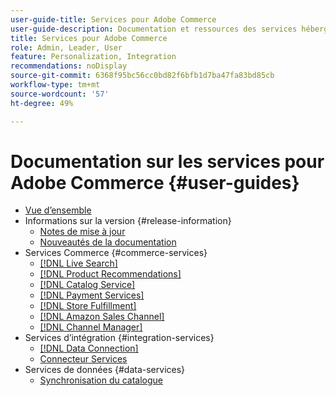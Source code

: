 ```yaml
---
user-guide-title: Services pour Adobe Commerce
user-guide-description: Documentation et ressources des services hébergés qui offrent des fonctionnalités étendues à Adobe Commerce et Magento Open Source.
title: Services pour Adobe Commerce
role: Admin, Leader, User
feature: Personalization, Integration
recommendations: noDisplay
source-git-commit: 6368f95bc56cc0bd82f6bfb1d7ba47fa83bd85cb
workflow-type: tm+mt
source-wordcount: '57'
ht-degree: 49%

---
```


# Documentation sur les services pour Adobe Commerce {#user-guides}

- [Vue d’ensemble](home.md)
- Informations sur la version {#release-information}
   - [Notes de mise à jour](/help/landing/release-notes-all.md)
   - [Nouveautés de la documentation](/help/landing/whats-new.md)
- Services Commerce {#commerce-services}
   - [[!DNL Live Search]](https://experienceleague.adobe.com/docs/commerce-merchant-services/live-search/overview.html)
   - [[!DNL Product Recommendations]](https://experienceleague.adobe.com/docs/commerce-merchant-services/product-recommendations/guide-overview.html)
   - [[!DNL Catalog Service]](https://experienceleague.adobe.com/docs/commerce-merchant-services/catalog-service/guide-overview.html)
   - [[!DNL Payment Services]](https://experienceleague.adobe.com/docs/commerce-merchant-services/payment-services/guide-overview.html)
   - [[!DNL Store Fulfillment]](https://experienceleague.adobe.com/docs/commerce-merchant-services/store-fulfillment/guide-overview.html)
   - [[!DNL Amazon Sales Channel]](https://experienceleague.adobe.com/docs/commerce-channels/amazon/guide-overview.html)
   - [[!DNL Channel Manager]](https://experienceleague.adobe.com/docs/commerce-channels/channel-manager/guide-overview.html)
- Services d’intégration {#integration-services}
   - [[!DNL Data Connection]](https://experienceleague.adobe.com/docs/commerce-merchant-services/data-connection/overview.html)
   - [Connecteur Services](/help/landing/saas.md)
- Services de données {#data-services}
   - [Synchronisation du catalogue](/help/landing/catalog-sync.md)
